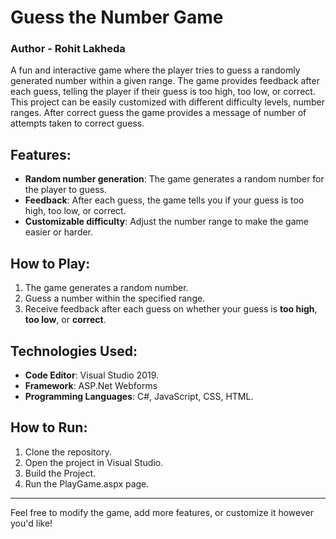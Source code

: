 # Guess the Number Game
### Author - Rohit Lakheda

A fun and interactive game where the player tries to guess a randomly generated number within a given range. The game provides feedback after each guess, telling the player if their guess is too high, too low, or correct. This project can be easily customized with different difficulty levels, number ranges. After correct guess the game provides a message of number of attempts taken to correct guess.

## Features:
- **Random number generation**: The game generates a random number for the player to guess.
- **Feedback**: After each guess, the game tells you if your guess is too high, too low, or correct.
- **Customizable difficulty**: Adjust the number range to make the game easier or harder.
  
## How to Play:
1. The game generates a random number.
2. Guess a number within the specified range.
3. Receive feedback after each guess on whether your guess is **too high**, **too low**, or **correct**.
   
## Technologies Used:
- **Code Editor**: Visual Studio 2019.
- **Framework**: ASP.Net Webforms
- **Programming Languages**: C#, JavaScript, CSS, HTML.

## How to Run:
1. Clone the repository.
2. Open the project in Visual Studio.
3. Build the Project.
4. Run the PlayGame.aspx page.
---

Feel free to modify the game, add more features, or customize it however you'd like!
